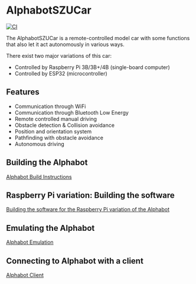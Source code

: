 AlphabotSZUCar
==============

[![CI](https://github.com/Filiprogrammer/AlphabotSZUCar/actions/workflows/main.yml/badge.svg)](https://github.com/Filiprogrammer/AlphabotSZUCar/actions/workflows/main.yml)

The AlphabotSZUCar is a remote-controlled model car with some functions that also let it act autonomously in various ways.

There exist two major variations of this car:

- Controlled by Raspberry Pi 3B/3B+/4B (single-board computer)
- Controlled by ESP32 (microcontroller)

Features
--------

* Communication through WiFi
* Communication through Bluetooth Low Energy
* Remote controlled manual driving
* Obstacle detection & Collision avoidance
* Position and orientation system
* Pathfinding with obstacle avoidance
* Autonomous driving

Building the Alphabot
---------------------

[Alphabot Build Instructions](docs/alphabot_build_instructions.md)

Raspberry Pi variation: Building the software
---------------------------------------------

[Building the software for the Raspberry Pi variation of the Alphabot](docs/alphabot_rpi_software.md)

Emulating the Alphabot
----------------------

[Alphabot Emulation](docs/alphabot_emulation.md)

Connecting to Alphabot with a client
------------------------------------

[Alphabot Client](docs/alphabot_client.md)

